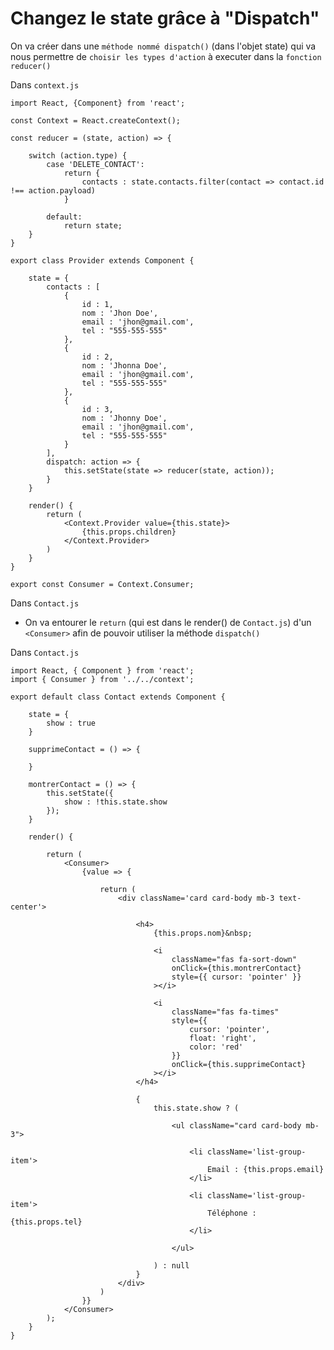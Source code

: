 # Changez le state grâce à "Dispatch"

On va créer dans une `méthode nommé dispatch()` (dans l'objet state) qui va nous permettre de `choisir les types d'action` à executer dans la `fonction reducer()`

Dans `context.js`

    import React, {Component} from 'react';

    const Context = React.createContext();

    const reducer = (state, action) => {

        switch (action.type) {
            case 'DELETE_CONTACT':
                return {
                    contacts : state.contacts.filter(contact => contact.id !== action.payload)
                }
                
            default:
                return state;
        }
    }

    export class Provider extends Component {

        state = {
            contacts : [
                {
                    id : 1,
                    nom : 'Jhon Doe',
                    email : 'jhon@gmail.com',
                    tel : "555-555-555"
                },
                {
                    id : 2,
                    nom : 'Jhonna Doe',
                    email : 'jhon@gmail.com',
                    tel : "555-555-555"
                },
                {
                    id : 3,
                    nom : 'Jhonny Doe',
                    email : 'jhon@gmail.com',
                    tel : "555-555-555"
                }
            ],
            dispatch: action => {
                this.setState(state => reducer(state, action));
            }
        }

        render() {
            return (
                <Context.Provider value={this.state}>
                    {this.props.children}
                </Context.Provider>
            )
        }
    }

    export const Consumer = Context.Consumer;


Dans `Contact.js`

- On va entourer le `return` (qui est dans le render() de `Contact.js`) d'un `<Consumer>` afin de pouvoir utiliser la méthode `dispatch()`

Dans `Contact.js`

    import React, { Component } from 'react';
    import { Consumer } from '../../context';

    export default class Contact extends Component {

        state = {
            show : true
        }

        supprimeContact = () => {

        }

        montrerContact = () => {
            this.setState({
                show : !this.state.show
            });
        }

        render() {

            return (
                <Consumer>
                    {value => {

                        return (
                            <div className='card card-body mb-3 text-center'>

                                <h4>
                                    {this.props.nom}&nbsp; 

                                    <i 
                                        className="fas fa-sort-down" 
                                        onClick={this.montrerContact} 
                                        style={{ cursor: 'pointer' }}
                                    ></i>

                                    <i 
                                        className="fas fa-times"
                                        style={{
                                            cursor: 'pointer',
                                            float: 'right',
                                            color: 'red'
                                        }}
                                        onClick={this.supprimeContact}
                                    ></i>
                                </h4>

                                { 
                                    this.state.show ? (

                                        <ul className="card card-body mb-3">

                                            <li className='list-group-item'>
                                                Email : {this.props.email}
                                            </li>

                                            <li className='list-group-item'>
                                                Téléphone : {this.props.tel}
                                            </li>

                                        </ul>
                                        
                                    ) : null
                                }
                            </div>
                        )
                    }}
                </Consumer>
            );
        }
    }
